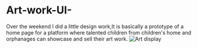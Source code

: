 # Art-work-UI-
Over the weekend I did a little design work,It is basically a prototype of a home page for a platform where talented children from children's home and orphanages can showcase and sell their art work.
![Art display](https://user-images.githubusercontent.com/62138320/215418615-601a48b1-0ccd-4497-8e3d-c96e2ef140be.png)
